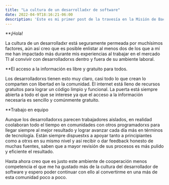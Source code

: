 ```yaml
---
title: "La cultura de un desarrolladxr de software"
date: 2022-04-9T18:16:21-06:00
description: 'Este es mi primer post de la travesía en la Misión de Backend con Node JS de Launch X.'
---
```


**¡Hola!


La cultura de un desarrolladxr está seguramente permeada por muchísimos factores, aún así creo que es posible enlistar al menos dos de los que a mí me han impactado más durante mis experiencias al trabajar en el mercado TI al convivir con desarrolladorxs dentro y fuera de su ambiente laboral.



**El acceso a la información es libre y gratuito para todos.

Los desarrolladorxs tienen esto muy claro, casi todo lo que crean lo comparten con libertad en la comunidad. El internet está lleno de recursos gratuitos para lograr un código limpio y funcional. La puerta está siempre abierta a todo el que se interese ya que el acceso a la información necesaria es sencillo y comúnmente gratuito.



**Trabajo en equipo

Aunque los desarrolladorxs parecen trabajadores aislados, en realidad coolaboran todo el tiempo en comunidades con otros programadorxs para llegar siempre al mejor resultado y lograr avanzar cada día más en términos de tecnología. Están siempre dispuestxs a apoyar tanto a principiantes como a otrxs en su mismo nivel y así recibir  o dar feedback honesto de muchas fuentes, saben que a mayor revisión de sus procesos es más pulido y eficiente el resultado.




Hasta ahora creo que es justo este ambiente de cooperación menos competencia el que me ha gustado más de la cultura del desarrollador de software y espero poder continuar con ello al convertirme en una más de esta comunidad poco a poco.
